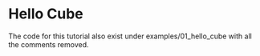 # Hello Cube

The code for this tutorial also exist under examples/01_hello_cube with all the
comments removed.
